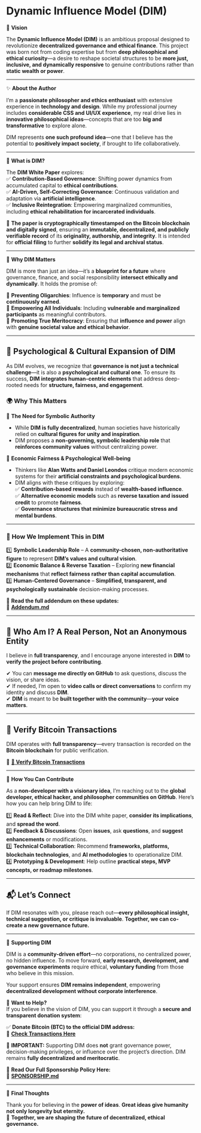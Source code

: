 # **Dynamic Influence Model (DIM)**  

🚀 **Vision**  

The **Dynamic Influence Model (DIM)** is an ambitious proposal designed to revolutionize **decentralized governance and ethical finance**. This project was born not from coding expertise but from **deep philosophical and ethical curiosity**—a desire to reshape societal structures to be **more just, inclusive, and dynamically responsive** to genuine contributions rather than **static wealth or power**.  

---

✨ **About the Author**  

I’m a **passionate philosopher and ethics enthusiast** with extensive experience in **technology and design**. While my professional journey includes **considerable CSS and UI/UX experience**, my real drive lies in **innovative philosophical ideas**—concepts that are too **big and transformative** to explore alone.  

DIM represents **one such profound idea**—one that I believe has the potential to **positively impact society**, if brought to life collaboratively.  

---

📜 **What is DIM?**  

The **DIM White Paper** explores:  
✅ **Contribution-Based Governance**: Shifting power dynamics from accumulated capital to **ethical contributions**.  
✅ **AI-Driven, Self-Correcting Governance**: Continuous validation and adaptation via **artificial intelligence**.  
✅ **Inclusive Reintegration**: Empowering marginalized communities, including **ethical rehabilitation for incarcerated individuals**.  

📌 **The paper is cryptographically timestamped on the Bitcoin blockchain and digitally signed**, ensuring an **immutable, decentralized, and publicly verifiable record** of its **originality, authorship, and integrity**. It is intended for **official filing** to further **solidify its legal and archival status**.  

---

🌟 **Why DIM Matters**  

DIM is more than just an idea—it’s a **blueprint for a future** where governance, finance, and social responsibility **intersect ethically and dynamically**. It holds the promise of:  

🔹 **Preventing Oligarchies**: Influence is **temporary** and must be **continuously earned**.  
🔹 **Empowering All Individuals**: Including **vulnerable and marginalized participants** as meaningful contributors.  
🔹 **Promoting True Meritocracy**: Ensuring that **influence and power** align with **genuine societal value and ethical behavior**.  

---

## 🧠 **Psychological & Cultural Expansion of DIM**  

As DIM evolves, we recognize that **governance is not just a technical challenge**—it is also a **psychological and cultural one**. To ensure its success, **DIM integrates human-centric elements** that address deep-rooted needs for **structure, fairness, and engagement**.  

### 🌍 **Why This Matters**  

🔹 **The Need for Symbolic Authority**  
   - While **DIM is fully decentralized**, human societies have historically relied on **cultural figures for unity and inspiration**.  
   - DIM proposes a **non-governing, symbolic leadership role** that **reinforces community values** without centralizing power.  

🔹 **Economic Fairness & Psychological Well-being**  
   - Thinkers like **Alan Watts and Daniel Leondos** critique modern economic systems for their **artificial constraints and psychological burdens**.  
   - DIM aligns with these critiques by exploring:  
     ✅ **Contribution-based rewards** instead of **wealth-based influence**.  
     ✅ **Alternative economic models** such as **reverse taxation and issued credit** to promote **fairness**.  
     ✅ **Governance structures that minimize bureaucratic stress and mental burdens**.  

---

### 🔧 **How We Implement This in DIM**  

1️⃣ **Symbolic Leadership Role** – A **community-chosen, non-authoritative figure** to represent **DIM’s values and cultural vision**.  
2️⃣ **Economic Balance & Reverse Taxation** – Exploring **new financial mechanisms** that **reflect fairness rather than capital accumulation**.  
3️⃣ **Human-Centered Governance** – **Simplified, transparent, and psychologically sustainable** decision-making processes.  

📖 **Read the full addendum on these updates:**  
📌 **[Addendum.md](Addendum.md)**  

---

## 📢 **Who Am I? A Real Person, Not an Anonymous Entity**  
I believe in **full transparency**, and I encourage anyone interested in **DIM** to **verify the project before contributing**.  

✔ You can **message me directly on GitHub** to ask questions, discuss the vision, or share ideas.  
✔ If needed, I’m open to **video calls or direct conversations** to confirm my identity and discuss **DIM**.  
✔ **DIM** is meant to be **built together with the community**—**your voice matters**.  

---

## 🔎 **Verify Bitcoin Transactions**  
DIM operates with **full transparency**—every transaction is recorded on the **Bitcoin blockchain** for public verification.  

💎 **[🔗 Verify Bitcoin Transactions](https://www.blockchain.com/explorer/addresses/btc/bc1qra52k84zf02cfr0w09t8wl9pxu8mz2g605vqny)**  

---

🚧 **How You Can Contribute**  

As a **non-developer with a visionary idea**, I’m reaching out to the **global developer, ethical hacker, and philosopher communities on GitHub**. Here’s how you can help bring DIM to life:  

1️⃣ **Read & Reflect**: Dive into the DIM white paper, **consider its implications**, and **spread the word**.  
2️⃣ **Feedback & Discussions**: Open **issues**, ask **questions**, and **suggest enhancements** or modifications.  
3️⃣ **Technical Collaboration**: Recommend **frameworks, platforms, blockchain technologies**, and **AI methodologies** to operationalize DIM.  
4️⃣ **Prototyping & Development**: Help outline **practical steps, MVP concepts, or roadmap milestones**.  

---

## 📬 **Let’s Connect**  
If DIM resonates with you, please reach out—**every philosophical insight, technical suggestion, or critique is invaluable**. **Together, we can co-create a new governance future.**  

---

🌟 **Supporting DIM**  

DIM is a **community-driven effort**—no corporations, no centralized power, no hidden influence. To move forward, **early research, development, and governance experiments** require ethical, **voluntary funding** from those who believe in this mission.  

Your support ensures **DIM remains independent**, empowering **decentralized development without corporate interference**.  

🔹 **Want to Help?**  
If you believe in the vision of DIM, you can support it through a **secure and transparent donation system**:  

✅ **Donate Bitcoin (BTC) to the official DIM address:**  
📌 **[Check Transactions Here](https://www.blockchain.com/btc/address/bc1qra52k84zf02cfr0w09t8wl9pxu8mz2g605vqny)**  

📢 **IMPORTANT:** Supporting DIM does **not** grant governance power, decision-making privileges, or influence over the project’s direction. DIM remains **fully decentralized and meritocratic**.  

📌 **Read Our Full Sponsorship Policy Here:**  
📌 **[SPONSORSHIP.md](SPONSORSHIP.md)**  

---

📌 **Final Thoughts**  

Thank you for believing in the **power of ideas**. **Great ideas give humanity not only longevity but eternity.**  
🚀 **Together, we are shaping the future of decentralized, ethical governance.**  
